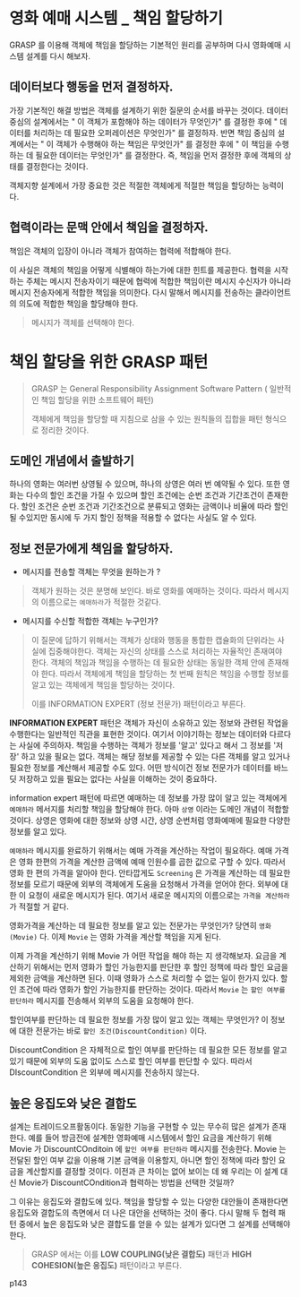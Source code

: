 # 영화 예매 시스템 _ 책임 할당하기

GRASP 를 이용해 객체에 책임을 할당하는 기본적인 원리를 공부하며 다시 영화예매 시스템 설계를 다시 해보자.



## 데이터보다 행동을 먼저 결정하자.

가장 기본적인 해결 방법은 객체를 설계하기 위한 질문의 순서를 바꾸는 것이다. 데이터 중심의 설계에서는 " 이 객체가 포함해야 하는 데이터가 무엇인가" 를 결정한 후에 " 데이터를 처리하는 데 필요한 오퍼레이션은 무엇인가" 를 결정하자. 반면 책임 중심의 설계에서는 " 이 객체가 수행해야 하는 책임은 무엇인가" 를 결정한 후에 " 이 책임을 수행하는 데 필요한 데이터는 무엇인가" 를 결정한다. 즉, 책임을 먼저 결정한 후에 객체의 상태를 결정한다는 것이다.



객체지향 설계에서 가장 중요한 것은 적절한 객체에게 적절한 책임을 할당하는 능력이다.



## 협력이라는 문맥 안에서 책임을 결정하자.

책임은 객체의 입장이 아니라 객체가 참여하는 협력에 적합해야 한다.

 이 사실은 객체의 책임을 어떻게 식별해야 하는가에 대한 힌트를 제공한다. 협력을 시작하는 주체는 메시지 전송자이기 때문에 협력에 적합한 책임이란 메시지 수신자가 아니라 메시지 전송자에게 적합한 책임을 의미한다. 다시 말해서 메시지를 전송하는 클라이언트의 의도에 적합한 책임을 할당해야 한다.

>  메시지가 객체를 선택해야 한다.



# 책임 할당을 위한 GRASP 패턴

> GRASP 는 General Responsibility Assignment Software Pattern ( 일반적인 책임 할당을 위한 소프트웨어 패턴) 
>
> 객체에게 책임을 할당할 때 지침으로 삼을 수 있는 원칙들의 집합을 패턴 형식으로 정리한 것이다.



## 도메인 개념에서 출발하기

하나의 영화는 여러번 상영될 수 있으며, 하나의 상영은 여러 번 예약될 수 있다. 또한 영화는 다수의 할인 조건을 가질 수 있으며 할인 조건에는 순번 조건과 기간조건이 존재한다. 할인 조건은 순번 조건과 기간조건으로 분류되고 영화는 금액이나 비율에 따라 할인될 수있지만 동시에 두 가지 할인 정책을 적용할 수 없다는 사실도 알 수 있다.



## 정보 전문가에게 책임을 할당하자.

- 메시지를 전송할 객체는 무엇을 원하는가 ?

> 객체가 원하는 것은 분명해 보인다. 바로 영화를 예매하는 것이다. 따라서 메시지의 이름으로는 `예매하라`가 적절한 것같다.

- 메시지를 수신할 적합한 객체는 누구인가?

> 이 질문에 답하기 위해서는 객체가 상태와 행동을 통합한 캡슐화의 단위라는 사실에 집중해야한다. 객체는 자신의 상태를 스스로 처리하는 자율적인 존재여야 한다. 객체의 책임과 책임을 수행하는 데 필요한 상태는 동일한 객체 안에 존재해야 한다. 따라서 객체에게 책임을 할당하는 첫 번째 원칙은 책임을 수행할 정보를 알고 있는 객체에게 책임을 할당하는 것이다. 
>
> 이를 INFORMATION EXPERT (정보 전문가) 패턴이라고 부른다.

__INFORMATION EXPERT__ 패턴은 객체가 자신이 소유하고 있는 정보와 관련된 작업을 수행한다는 일반적인 직관을 표현한 것이다. 여기서 이야기하는 정보는 데이터와 다르다는 사실에 주의하자. 책임을 수행하는 객체가 정보를 '알고' 있다고 해서 그 정보를 '저장' 하고 있을 필요는 없다. 객체는 해댱 정보를 제공할 수 있는 다른 객체를 알고 있거나 필요한 정보를 계산해서 제공할 수도 있다. 어떤 방식이건 정보 전문가가 데이터를 바느딧 저장하고 있을 필요는 없다는 사실을 이해하는 것이 중요하다.



information expert 패턴에 따르면 예매하는 데 정보를 가장 많이 알고 있는 객체에게 `예매하라` 메서지를 처리할 책임을 할당해야 한다. 아마 `상영` 이라는 도메인 개념이 적합할 것이다. 상영은 영화에 대한 정보와 상영 시간, 상영 순번처럼 영화예매에 필요한 다양한 정보를 알고 있다.

`예매하라` 메시지를 완료하기 위해서는 예매 가격을 계산하는 작업이 필요하다. 예매 가격은 영화 한편의 가격을 계산한 금액에 예매 인원수를 곱한 값으로 구할 수 있다. 따라서 영화 한 편의 가격을 알아야 한다. 안타깝게도 `Screening` 은 가격을 계산하는 데 필요한 정보를 모르기 때문에 외부의 객체에게 도움을 요청해서 가격을 얻어야 한다. 외부에 대한 이 요청이 새로운 메시지가 된다. 여기서 새로운 메시지의 이름으로는 `가격을 계산하라` 가 적절할 거 같다. 

영화가격을 계산하는 데 필요한 정보를 알고 있는 전문가는 무엇인가? 당연히 `영화(Movie)` 다. 이제 `Movie` 는 영화 가격을 계산할 책임을 지게 된다.



이제 가격을 계산하기 위해 Movie 가 어떤 작업을 해야 하는 지 생각해보자. 요금을 계산하기 위해서는 먼저 영화가 할인 가능한지를 판단한 후 할인 정책에 따라 할인 요금을 제외한 금액을 계산하면 된다. 이때 영화가 스스로 처리할 수 없는 일이 한가지 있다. 할인 조건에 따라 영화가 할인 가능한지를 판단하는 것이다. 따라서 `Movie` 는 `할인 여부를 판단하라` 메시지를 전송해서 외부의 도움을 요청해야 한다.

할인여부를 판단하는 데 필요한 정보를 가장 많이 알고 있는 객체는 무엇인가? 이 정보에 대한 전문가는 바로 `할인 조건(DiscountCondition)` 이다.

DiscountCondition 은 자체적으로 할인 여부를 판단하는 데 필요한 모든 정보를 알고 있기 때문에 외부의 도움 없이도 스스로 할인 여부를 판단할 수 있다. 따라서 DIscountCondition 은 외부에 메시지를 전송하지 않는다.





## 높은 응집도와 낮은 결합도

설계는 트레이드오프활동이다. 동일한 기능을 구현할 수 있는 무수히 많은 설계가 존재한다. 예를 들어 방금전에 설계한 영화예매 시스템에서 할인 요금을 계산하기 위해 Movie 가 DiscountCOnditoin 에 `할인 여부를 판단하라` 메시지를 전송한다. Movie 는 전달된 할인 여부 값을 이용해 기본 금액을 이용할지, 아니면 할인 정책에 따라 할인 요금을 계산할지를 결정할 것이다. 이전과 큰 차이는 없어 보이는 데 왜 우리는 이 설계 대신 Movie가 DiscountCOndition과 협력하는 방법을 선택한 것일까? 

 그 이유는 응집도와 결합도에 있다. 책임을 할당할 수 있는 다양한 대안들이 존재한다면 응집도와 결합도의 측면에서 더 나은 대안을 선택하는 것이 좋다. 다시 말해 두 협력 패턴 중에서 높은 응집도와 낮은 결합도를 얻을 수 있는 설계가 있다면 그 설계를 선택해야 한다.

> GRASP 에서는 이를 __LOW COUPLING(낮은 결합도)__ 패턴과 __HIGH COHESION(높은 응집도)__ 패턴이라고 부른다.



p143

